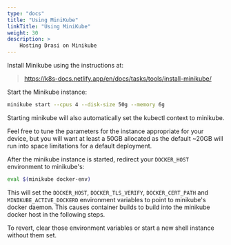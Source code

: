 ```yaml
---
type: "docs"
title: "Using MiniKube"
linkTitle: "Using MiniKube"
weight: 30
description: >
    Hosting Drasi on Minikube
---
```


Install Minikube using the instructions at:

> https://k8s-docs.netlify.app/en/docs/tasks/tools/install-minikube/

Start the Minikube instance:

```bash
minikube start --cpus 4 --disk-size 50g --memory 6g
```

Starting minikube will also automatically set the kubectl context to minikube.

Feel free to tune the parameters for the instance appropriate for your device, but you will want at least a 50GB allocated as the default ~20GB will run into space limitations for a default deployment.

After the minikube instance is started, redirect your `DOCKER_HOST` environment to minikube's:

```bash
eval $(minikube docker-env)
```

This will set the `DOCKER_HOST`, `DOCKER_TLS_VERIFY`, `DOCKER_CERT_PATH` and `MINIKUBE_ACTIVE_DOCKERD` environment variables to point to minikube's docker daemon.  This causes container builds to build into the minikube docker host in the following steps.  

To revert, clear those environment variables or start a new shell instance without them set.

